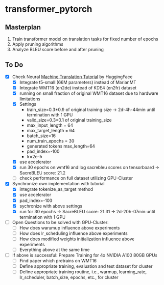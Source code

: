 # transformer_pytorch

## Masterplan
1. Train transformer model on translation tasks for fixed number of epochs
2. Apply pruning algorithms
3. Analyze BLEU score before and after pruning



## To Do
* [x] Check Neural [Machine Translation Tutorial](https://huggingface.co/course/chapter7/4?fw=pt) by HuggingFace
	- [x] Integrate t5-small (66M parameters) instead of MarianMT 
	- [x] Integrate WMT16 (en2de) instead of KDE4 (en2fr) dataset
	- [x] running on small fraction of original WMT16 dataset due to hardware limitations
	- [x] Settings
		- train_size=0.3*0.9 of original training size -> 2d-4h-44min until termination with 1 GPU
		- valid_size=0.3*0.1 of original training_size 
		- max_input_length = 64
		- max_target_length = 64
		- batch_size=16
		- num_train_epochs = 30
		- generated tokens max_length=64
		- pad_index=-100
		- lr=2e-5
	- [x] use accelerator 
	- [x] run 30 epochs on wmt16 and log sacrebleu scores on tensorboard -> SacreBLEU score: 21.2
	- [ ] check performance on full dataset utilizing GPU-Cluster

* [x] Synchronize own implementation with tutorial 
	- [x] integrate tokenize_as_target method
	- [x] use accelerator 
	- [x] pad_index=-100
	- [x] sychronize with above settings
	- [x] run for 30 epochs -> SacreBLEU score: 21.31 -> 2d-20h-07min until termination with 1 GPU

* [ ] Open Questions to be solved with GPU-Cluster:
	- [ ] How does warumup influence above experiments
	- [ ] How does lr_scheduling influence above experiments
	- [ ] How does modified weights initialization influence above experiments
	- [ ] Everything above at the same time

* [ ] If above is successful: Prepare Training for 4x NVIDIA A100 80GB GPUs
    - [ ] Find paper which pretrains on WMT16
    - [ ] Define appropriate training, evaluation and test dataset for cluster
    - [ ] Define appropriate training routine, i.e., warmup, learning_rate, lr_scheduler, batch_size, epochs, etc., for cluster
